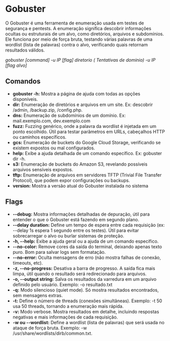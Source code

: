 # Gobuster 

O Gobuster é uma ferramenta de enumeração usada em testes de segurança e pentests.
 A enumeração significa descobrir informações ocultas ou estruturais de um alvo, como diretórios, arquivos e subdomínios.
Ele funciona por meio de força bruta, testando várias palavras de uma wordlist (lista de palavras) contra o alvo, verificando quais retornam resultados válidos.

*gobuster [command] -u IP [flag] diretorio ( Tentativas de dominio)*
*-u IP [flag alvo]*

## Comandos

* **gobuster -h:** Mostra a página de ajuda com todas as opções disponíveis.
* **dir:** Enumeração de diretórios e arquivos em um site. Ex: descobrir /admin, /backup.zip, /config.php.
* **dns:** Enumeração de subdomínios de um domínio. Ex: mail.exemplo.com, dev.exemplo.com
* **fuzz:** Fuzzing genérico, onde a palavra da wordlist é injetada em um ponto escolhido. Útil para testar parâmetros em URLs, cabeçalhos HTTP ou caminhos específicos.
* **gcs:** Enumeração de buckets do Google Cloud Storage, verificando se existem expostos ou mal configurados.
* **help:** Exibe a ajuda detalhada de um comando específico. Ex: gobuster dir -h.
* **s3:** Enumeração de buckets do Amazon S3, revelando possíveis arquivos sensíveis expostos.
* **tftp:** Enumeração de arquivos em servidores TFTP (Trivial File Transfer Protocol), que podem expor configurações ou backups.
* **version:** Mostra a versão atual do Gobuster instalada no sistema

## Flags 

* **--debug:** Mostra informações detalhadas de depuração, útil para entender o que o Gobuster está fazendo em segundo plano.
* **--delay duration:** Define um tempo de espera entre cada requisição (ex: --delay 1s espera 1 segundo entre os testes). Útil para evitar sobrecarregar o alvo ou burlar sistemas de proteção.
* **-h, --help:** Exibe a ajuda geral ou a ajuda de um comando específico.
* **--no-color:** Remove cores da saída do terminal, deixando apenas texto puro. Bom para salvar logs sem formatação.
* **--no-error:** Oculta mensagens de erro (não mostra falhas de conexão, timeouts, etc).
* **-z, --no-progress:** Desativa a barra de progresso. A saída fica mais limpa, útil quando o resultado será redirecionado para arquivos.
* **-o, --output string:** Salva os resultados da varredura em um arquivo definido pelo usuário. Exemplo: -o resultado.txt
* **-q:** Modo silencioso (quiet mode). Só mostra resultados encontrados, sem mensagens extras.
* **-t:** Define o número de threads (conexões simultâneas). Exemplo: -t 50 usa 50 threads, tornando a enumeração mais rápida.
* **-v:** Modo verbose. Mostra resultados em detalhe, incluindo respostas negativas e mais informações de cada requisição.
* **-w ou --wordlist:** Define a wordlist (lista de palavras) que será usada no ataque de força bruta. Exemplo: -w /usr/share/wordlists/dirb/common.txt.

